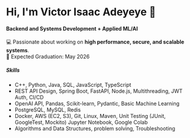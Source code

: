 # Hi, I'm Victor Isaac Adeyeye 👋

#### Backend and Systems Development + Applied ML/AI
💻 Passionate about working on **high performance, secure, and scalable systems**. <br>
📅 Expected Graduation: May 2026 

##### Skills
- C++, Python, Java, SQL, JavaScript, TypeScript<br>
- REST API Design, Spring Boot, FastAPI, Node.js, Multithreading, JWT Auth, CI/CD<br>
- OpenAI API, Pandas, Scikit-learn, Pydantic, Basic Machine Learning
- PostgreSQL, MySQL, Redis<br>  
- Docker, AWS (EC2, S3), Git, Linux, Maven, Unit Testing (JUnit, GoogleTest, Mockito) Jupyter Notebook, Google Colab <br>
- Algorithms and Data Structures, problem solving, Troubleshooting <br> 

